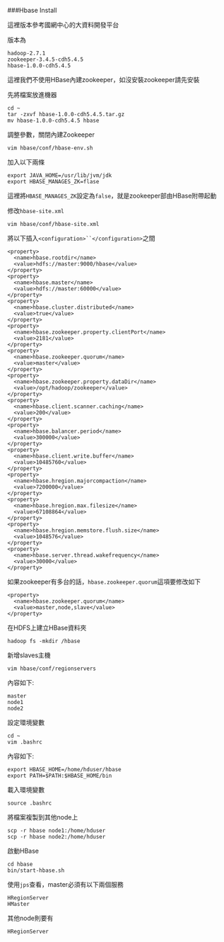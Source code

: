 ###Hbase Install


這裡版本參考國網中心的大資料開發平台

版本為
```
hadoop-2.7.1
zookeeper-3.4.5-cdh5.4.5
hbase-1.0.0-cdh5.4.5
```

這裡我們不使用HBase內建zookeeper，如沒安裝zookeeper請先安裝

先將檔案放進機器
```
cd ~
tar -zxvf hbase-1.0.0-cdh5.4.5.tar.gz
mv hbase-1.0.0-cdh5.4.5 hbase
```

調整參數，關閉內建Zookeeper
```
vim hbase/conf/hbase-env.sh
```
加入以下兩條
```
export JAVA_HOME=/usr/lib/jvm/jdk
export HBASE_MANAGES_ZK=flase
```
這裡將`HBASE_MANAGES_ZK`設定為`false`，就是zookeeper部由HBase附帶起動


修改`hbase-site.xml`
```
vim hbase/conf/hbase-site.xml
```
將以下插入`<configuration>``</configuration>`之間
```
<property>
  <name>hbase.rootdir</name>
  <value>hdfs://master:9000/hbase</value>
</property>
<property>
  <name>hbase.master</name>
  <value>hdfs://master:60000</value>
</property>
<property>
  <name>hbase.cluster.distributed</name>
  <value>true</value>
</property>
<property>
  <name>hbase.zookeeper.property.clientPort</name>
  <value>2181</value>
</property>
<property>
  <name>hbase.zookeeper.quorum</name>
  <value>master</value>
</property>
<property>
  <name>hbase.zookeeper.property.dataDir</name>
  <value>/opt/hadoop/zookeeper</value>
</property>
<property>
  <name>hbase.client.scanner.caching</name>
  <value>200</value>
</property>
<property>
  <name>hbase.balancer.period</name>
  <value>300000</value>
</property>
<property>
  <name>hbase.client.write.buffer</name>
  <value>10485760</value>
</property>
<property>
  <name>hbase.hregion.majorcompaction</name>
  <value>7200000</value>
</property>
<property>
  <name>hbase.hregion.max.filesize</name>
  <value>67108864</value>
</property>
<property>
  <name>hbase.hregion.memstore.flush.size</name>
  <value>1048576</value>
</property>
<property>
  <name>hbase.server.thread.wakefrequency</name>
  <value>30000</value>
</property>
```
如果zookeeper有多台的話，`hbase.zookeeper.quorum`這項要修改如下
```
<property>
  <name>hbase.zookeeper.quorum</name>
  <value>master,node,slave</value>
</property>
```
在HDFS上建立HBase資料夾
```
hadoop fs -mkdir /hbase
```
新增slaves主機
```
vim hbase/conf/regionservers
```
內容如下:
```
master
node1
node2
```
設定環境變數
```
cd ~
vim .bashrc
```
內容如下:
```
export HBASE_HOME=/home/hduser/hbase
export PATH=$PATH:$HBASE_HOME/bin
```
載入環境變數
```
source .bashrc
```
將檔案複製到其他node上
```
scp -r hbase node1:/home/hduser
scp -r hbase node2:/home/hduser
```
啟動HBase
```
cd hbase
bin/start-hbase.sh
```
使用`jps`查看，master必須有以下兩個服務
```
HRegionServer
HMaster
```
其他node則要有
```
HRegionServer
```

